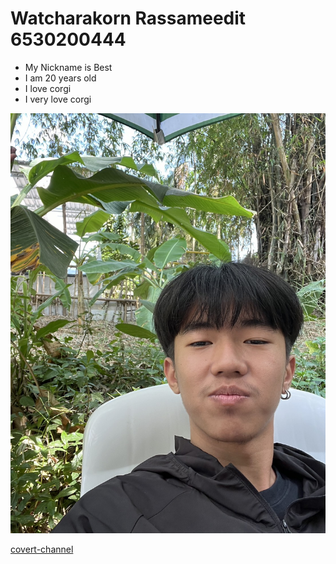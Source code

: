 # Watcharakorn Rassameedit 6530200444

- My Nickname is Best
- I am 20 years old
- I love corgi
- I very love corgi

![my picture](./img/S__58916922.jpg)

[covert-channel](covert-channel.md)
